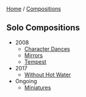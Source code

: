[Home](/) / [Compositions](/compositions)

## Solo Compositions

* 2008
  * [Character Dances](2008/character-dances)
  * [Mirrors](2008/mirrors)
  * [Tempest](2008/tempest)
* 2017
  * [Without Hot Water](2017/without-hot-water)
* Ongoing
  * [Miniatures](ongoing/miniatures)
